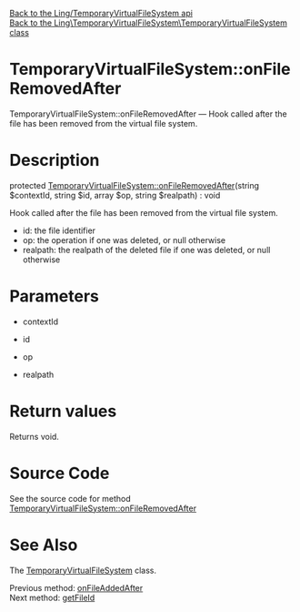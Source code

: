 [Back to the Ling/TemporaryVirtualFileSystem api](https://github.com/lingtalfi/TemporaryVirtualFileSystem/blob/master/doc/api/Ling/TemporaryVirtualFileSystem.md)<br>
[Back to the Ling\TemporaryVirtualFileSystem\TemporaryVirtualFileSystem class](https://github.com/lingtalfi/TemporaryVirtualFileSystem/blob/master/doc/api/Ling/TemporaryVirtualFileSystem/TemporaryVirtualFileSystem.md)


TemporaryVirtualFileSystem::onFileRemovedAfter
================



TemporaryVirtualFileSystem::onFileRemovedAfter — Hook called after the file has been removed from the virtual file system.




Description
================


protected [TemporaryVirtualFileSystem::onFileRemovedAfter](https://github.com/lingtalfi/TemporaryVirtualFileSystem/blob/master/doc/api/Ling/TemporaryVirtualFileSystem/TemporaryVirtualFileSystem/onFileRemovedAfter.md)(string $contextId, string $id, array $op, string $realpath) : void




Hook called after the file has been removed from the virtual file system.

- id: the file identifier
- op: the operation if one was deleted, or null otherwise
- realpath: the realpath of the deleted file if one was deleted, or null otherwise




Parameters
================


- contextId

    

- id

    

- op

    

- realpath

    


Return values
================

Returns void.








Source Code
===========
See the source code for method [TemporaryVirtualFileSystem::onFileRemovedAfter](https://github.com/lingtalfi/TemporaryVirtualFileSystem/blob/master/TemporaryVirtualFileSystem.php#L603-L606)


See Also
================

The [TemporaryVirtualFileSystem](https://github.com/lingtalfi/TemporaryVirtualFileSystem/blob/master/doc/api/Ling/TemporaryVirtualFileSystem/TemporaryVirtualFileSystem.md) class.

Previous method: [onFileAddedAfter](https://github.com/lingtalfi/TemporaryVirtualFileSystem/blob/master/doc/api/Ling/TemporaryVirtualFileSystem/TemporaryVirtualFileSystem/onFileAddedAfter.md)<br>Next method: [getFileId](https://github.com/lingtalfi/TemporaryVirtualFileSystem/blob/master/doc/api/Ling/TemporaryVirtualFileSystem/TemporaryVirtualFileSystem/getFileId.md)<br>

